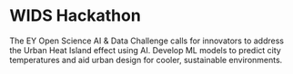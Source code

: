 # WIDS Hackathon

The EY Open Science AI & Data Challenge calls for innovators to address the Urban Heat Island effect using AI. Develop ML models to predict city temperatures and aid urban design for cooler, sustainable environments. 
